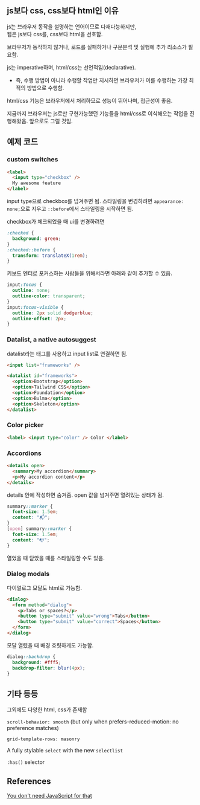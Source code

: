 ## js보다 css, css보다 html인 이유

js는 브라우저 동작을 설명하는 언어이므로 다재다능하지만,<br>
웹은 js보다 css를, css보다 html을 선호함.

브라우저가 동작하지 않거나, 로드를 실패하거나 구문분석 및 실행에 추가 리소스가 필요함.

js는 imperative하며, html/css는 선언적임(declarative).

- 즉, 수행 방법이 아니라 수행할 작업만 지시하면 브라우저가 이를 수행하는 가장 최적의 방법으로 수행함.

html/css 기능은 브라우저에서 처리하므로 성능이 뛰어나며, 접근성이 좋음.

지금까지 브라우저는 js로만 구현가능했던 기능들을 html/css로 이식해오는 작업을 진행해왔음. 앞으로도 그럴 것임.

## 예제 코드

### custom switches

```html
<label>
  <input type="checkbox" />
  My awesome feature
</label>
```

input type으로 checkbox를 넘겨주면 됨. 스타일링을 변경하려면 `appearance: none;`으로 지우고 `::before`에서 스타일링을 시작하면 됨.

checkbox가 체크되었을 때 ui를 변경하려면

```css
:checked {
  background: green;
}
:checked::before {
  transform: translateX(1rem);
}
```

키보드 엔터로 포커스하는 사람들을 위해서라면 아래와 같이 추가할 수 있음.

```css
input:focus {
  outline: none;
  outline-color: transparent;
}
input:focus-visible {
  outline: 2px solid dodgerblue;
  outline-offset: 2px;
}
```

### Datalist, a native autosuggest

datalist라는 태그를 사용하고 input list로 연결하면 됨.

```html
<input list="frameworks" />

<datalist id="frameworks">
  <option>Bootstrap</option>
  <option>Tailwind CSS</option>
  <option>Foundation</option>
  <option>Bulma</option>
  <option>Skeleton</option>
</datalist>
```

### Color picker

```html
<label> <input type="color" /> Color </label>
```

### Accordions

```html
<details open>
  <summary>My accordion</summary>
  <p>My accordion content</p>
</details>
```

details 안에 작성하면 숨겨줌. open 값을 넘겨주면 열려있는 상태가 됨.

```css
summary::marker {
  font-size: 1.5em;
  content: "📬";
}
[open] summary::marker {
  font-size: 1.5em;
  content: "📭";
}
```

열었을 때 닫았을 때를 스타일링할 수도 있음.

### Dialog modals

다이얼로그 모달도 html로 가능함.

```html
<dialog>
  <form method="dialog">
    <p>Tabs or spaces?</p>
    <button type="submit" value="wrong">Tabs</button>
    <button type="submit" value="correct">Spaces</button>
  </form>
</dialog>
```

모달 열렸을 때 배경 흐릿하게도 가능함.

```css
dialog::backdrop {
  background: #fff5;
  backdrop-filter: blur(4px);
}
```

## 기타 등등

그외에도 다양한 html, css가 존재함

`scroll-behavior: smooth` (but only when prefers-reduced-motion: no preference matches)

`grid-template-rows: masonry`

A fully stylable `select` with the new `selectlist`

`:has()` selector

## References

[You don't need JavaScript for that](https://www.htmhell.dev/adventcalendar/2023/2/)<br>

